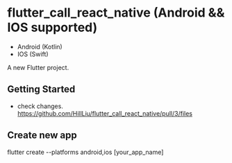 # flutter_call_react_native (Android && IOS supported)
* Android (Kotlin)
* IOS (Swift)


A new Flutter project.

## Getting Started
* check changes. https://github.com/HillLiu/flutter_call_react_native/pull/3/files

## Create new app
flutter create --platforms android,ios [your_app_name]
